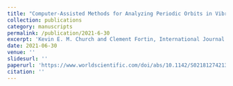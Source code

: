 ```yaml
---
title: "Computer-Assisted Methods for Analyzing Periodic Orbits in Vibrating Gravitational Billiards"
collection: publications
category: manuscripts
permalink: /publication/2021-6-30
excerpt: 'Kevin E. M. Church and Clement Fortin, International Journal of Bifurcation and Chaos Vol. 31, No. 08, 2130021 (2021)'
date: 2021-06-30
venue: ''
slidesurl: ''
paperurl: 'https://www.worldscientific.com/doi/abs/10.1142/S0218127421300214'
citation: ''
---
```

